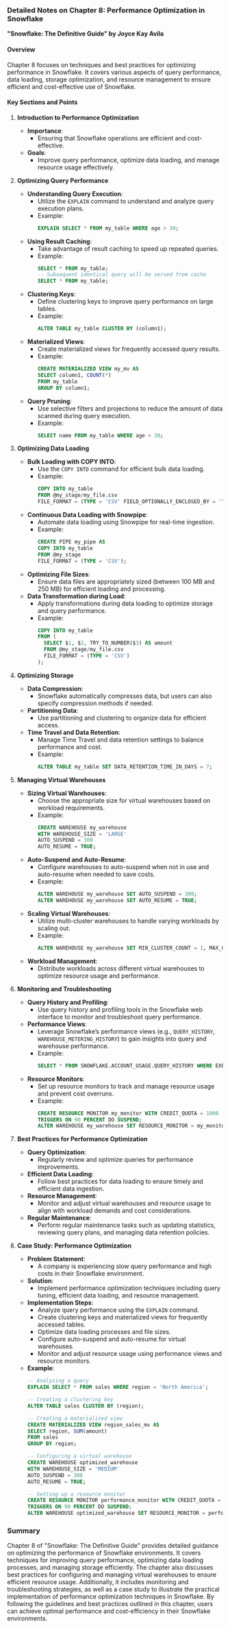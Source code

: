 ### Detailed Notes on Chapter 8: Performance Optimization in Snowflake
**"Snowflake: The Definitive Guide" by Joyce Kay Avila**

#### **Overview**
Chapter 8 focuses on techniques and best practices for optimizing performance in Snowflake. It covers various aspects of query performance, data loading, storage optimization, and resource management to ensure efficient and cost-effective use of Snowflake.

#### **Key Sections and Points**

1. **Introduction to Performance Optimization**
   - **Importance**:
     - Ensuring that Snowflake operations are efficient and cost-effective.
   - **Goals**:
     - Improve query performance, optimize data loading, and manage resource usage effectively.

2. **Optimizing Query Performance**
   - **Understanding Query Execution**:
     - Utilize the `EXPLAIN` command to understand and analyze query execution plans.
     - Example:
       ```sql
       EXPLAIN SELECT * FROM my_table WHERE age > 30;
       ```
   - **Using Result Caching**:
     - Take advantage of result caching to speed up repeated queries.
     - Example:
       ```sql
       SELECT * FROM my_table;
       -- Subsequent identical query will be served from cache
       SELECT * FROM my_table;
       ```
   - **Clustering Keys**:
     - Define clustering keys to improve query performance on large tables.
     - Example:
       ```sql
       ALTER TABLE my_table CLUSTER BY (column1);
       ```
   - **Materialized Views**:
     - Create materialized views for frequently accessed query results.
     - Example:
       ```sql
       CREATE MATERIALIZED VIEW my_mv AS
       SELECT column1, COUNT(*)
       FROM my_table
       GROUP BY column1;
       ```
   - **Query Pruning**:
     - Use selective filters and projections to reduce the amount of data scanned during query execution.
     - Example:
       ```sql
       SELECT name FROM my_table WHERE age > 30;
       ```

3. **Optimizing Data Loading**
   - **Bulk Loading with COPY INTO**:
     - Use the `COPY INTO` command for efficient bulk data loading.
     - Example:
       ```sql
       COPY INTO my_table
       FROM @my_stage/my_file.csv
       FILE_FORMAT = (TYPE = 'CSV' FIELD_OPTIONALLY_ENCLOSED_BY = '"' SKIP_HEADER = 1);
       ```
   - **Continuous Data Loading with Snowpipe**:
     - Automate data loading using Snowpipe for real-time ingestion.
     - Example:
       ```sql
       CREATE PIPE my_pipe AS
       COPY INTO my_table
       FROM @my_stage
       FILE_FORMAT = (TYPE = 'CSV');
       ```
   - **Optimizing File Sizes**:
     - Ensure data files are appropriately sized (between 100 MB and 250 MB) for efficient loading and processing.
   - **Data Transformation during Load**:
     - Apply transformations during data loading to optimize storage and query performance.
     - Example:
       ```sql
       COPY INTO my_table
       FROM (
         SELECT $1, $2, TRY_TO_NUMBER($3) AS amount
         FROM @my_stage/my_file.csv
         FILE_FORMAT = (TYPE = 'CSV')
       );
       ```

4. **Optimizing Storage**
   - **Data Compression**:
     - Snowflake automatically compresses data, but users can also specify compression methods if needed.
   - **Partitioning Data**:
     - Use partitioning and clustering to organize data for efficient access.
   - **Time Travel and Data Retention**:
     - Manage Time Travel and data retention settings to balance performance and cost.
     - Example:
       ```sql
       ALTER TABLE my_table SET DATA_RETENTION_TIME_IN_DAYS = 7;
       ```

5. **Managing Virtual Warehouses**
   - **Sizing Virtual Warehouses**:
     - Choose the appropriate size for virtual warehouses based on workload requirements.
     - Example:
       ```sql
       CREATE WAREHOUSE my_warehouse
       WITH WAREHOUSE_SIZE = 'LARGE'
       AUTO_SUSPEND = 300
       AUTO_RESUME = TRUE;
       ```
   - **Auto-Suspend and Auto-Resume**:
     - Configure warehouses to auto-suspend when not in use and auto-resume when needed to save costs.
     - Example:
       ```sql
       ALTER WAREHOUSE my_warehouse SET AUTO_SUSPEND = 300;
       ALTER WAREHOUSE my_warehouse SET AUTO_RESUME = TRUE;
       ```
   - **Scaling Virtual Warehouses**:
     - Utilize multi-cluster warehouses to handle varying workloads by scaling out.
     - Example:
       ```sql
       ALTER WAREHOUSE my_warehouse SET MIN_CLUSTER_COUNT = 1, MAX_CLUSTER_COUNT = 5;
       ```
   - **Workload Management**:
     - Distribute workloads across different virtual warehouses to optimize resource usage and performance.

6. **Monitoring and Troubleshooting**
   - **Query History and Profiling**:
     - Use query history and profiling tools in the Snowflake web interface to monitor and troubleshoot query performance.
   - **Performance Views**:
     - Leverage Snowflake’s performance views (e.g., `QUERY_HISTORY`, `WAREHOUSE_METERING_HISTORY`) to gain insights into query and warehouse performance.
     - Example:
       ```sql
       SELECT * FROM SNOWFLAKE.ACCOUNT_USAGE.QUERY_HISTORY WHERE EXECUTION_STATUS = 'FAILED';
       ```
   - **Resource Monitors**:
     - Set up resource monitors to track and manage resource usage and prevent cost overruns.
     - Example:
       ```sql
       CREATE RESOURCE MONITOR my_monitor WITH CREDIT_QUOTA = 1000
       TRIGGERS ON 90 PERCENT DO SUSPEND;
       ALTER WAREHOUSE my_warehouse SET RESOURCE_MONITOR = my_monitor;
       ```

7. **Best Practices for Performance Optimization**
   - **Query Optimization**:
     - Regularly review and optimize queries for performance improvements.
   - **Efficient Data Loading**:
     - Follow best practices for data loading to ensure timely and efficient data ingestion.
   - **Resource Management**:
     - Monitor and adjust virtual warehouses and resource usage to align with workload demands and cost considerations.
   - **Regular Maintenance**:
     - Perform regular maintenance tasks such as updating statistics, reviewing query plans, and managing data retention policies.

8. **Case Study: Performance Optimization**
   - **Problem Statement**:
     - A company is experiencing slow query performance and high costs in their Snowflake environment.
   - **Solution**:
     - Implement performance optimization techniques including query tuning, efficient data loading, and resource management.
   - **Implementation Steps**:
     - Analyze query performance using the `EXPLAIN` command.
     - Create clustering keys and materialized views for frequently accessed tables.
     - Optimize data loading processes and file sizes.
     - Configure auto-suspend and auto-resume for virtual warehouses.
     - Monitor and adjust resource usage using performance views and resource monitors.
   - **Example**:
     ```sql
     -- Analyzing a query
     EXPLAIN SELECT * FROM sales WHERE region = 'North America';

     -- Creating a clustering key
     ALTER TABLE sales CLUSTER BY (region);

     -- Creating a materialized view
     CREATE MATERIALIZED VIEW region_sales_mv AS
     SELECT region, SUM(amount)
     FROM sales
     GROUP BY region;

     -- Configuring a virtual warehouse
     CREATE WAREHOUSE optimized_warehouse
     WITH WAREHOUSE_SIZE = 'MEDIUM'
     AUTO_SUSPEND = 300
     AUTO_RESUME = TRUE;

     -- Setting up a resource monitor
     CREATE RESOURCE MONITOR performance_monitor WITH CREDIT_QUOTA = 1000
     TRIGGERS ON 90 PERCENT DO SUSPEND;
     ALTER WAREHOUSE optimized_warehouse SET RESOURCE_MONITOR = performance_monitor;
     ```

### **Summary**
Chapter 8 of "Snowflake: The Definitive Guide" provides detailed guidance on optimizing the performance of Snowflake environments. It covers techniques for improving query performance, optimizing data loading processes, and managing storage efficiently. The chapter also discusses best practices for configuring and managing virtual warehouses to ensure efficient resource usage. Additionally, it includes monitoring and troubleshooting strategies, as well as a case study to illustrate the practical implementation of performance optimization techniques in Snowflake. By following the guidelines and best practices outlined in this chapter, users can achieve optimal performance and cost-efficiency in their Snowflake environments.